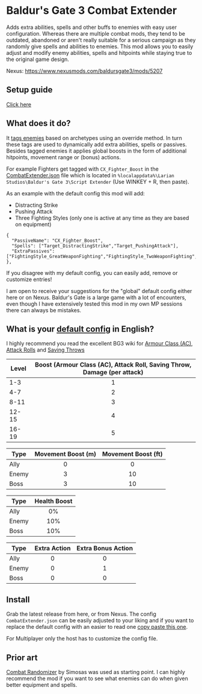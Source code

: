 # Baldur's Gate 3 Combat Extender
Adds extra abilities, spells and other buffs to enemies with easy user configuration. Whereas there are multiple combat mods, they tend to be outdated, abandoned or aren't really suitable for a serious campaign as they randomly give spells and abilities to enemies. This mod allows you to easily adjust and modify enemy abilities, spells and hitpoints while staying true to the original game design. 

Nexus: https://www.nexusmods.com/baldursgate3/mods/5207


## Setup guide
[Click here](guide.md)


## What does it do?
It [tags enemies](Source/Character.txt) based on archetypes using an override method. In turn these tags are used to dynamically add extra abilities, spells or passives. Besides tagged enemies it applies global boosts in the form of additional hitpoints, movement range or (bonus) actions.

For example Fighters get tagged with `CX_Fighter_Boost` in the [CombatExtender.json](Source/CombatExtender.json) file which is located in `%localappdata%\Larian Studios\Baldur's Gate 3\Script Extender` (Use WINKEY + R, then paste).

As an example with the default config this mod will add:
- Distracting Strike
- Pushing Attack
- Three Fighting Styles (only one is active at any time as they are based on equipment)

```
{
  "PassiveName": "CX_Fighter_Boost",
  "Spells": ["Target_DistractingStrike","Target_PushingAttack"],
  "ExtraPassives": ["FightingStyle_GreatWeaponFighting","FightingStyle_TwoWeaponFighting","FightingStyle_Protection"]
},
```
If you disagree with my default config, you can easily add, remove or customize entries!

I am open to receive your suggestions for the "global" default config either here or on Nexus. Baldur's Gate is a large game with a lot of encounters, even though I have extensively tested this mod in my own MP sessions there can always be mistakes.

## What is your [default config](Source/CombatExtender.json) in English?
I highly recommend you read the excellent BG3 wiki for [Armour Class (AC)](https://bg3.wiki/wiki/Armour_Class), [Attack Rolls](https://bg3.wiki/wiki/Dice_rolls) and [Saving Throws](https://bg3.wiki/wiki/Saving_throws)

| Level | Boost (Armour Class (AC), Attack Roll, Saving Throw, Damage (per attack) |
|---|:---:|
| 1-3   | 1 |
| 4-7   | 2 |
| 8-11  | 3 |
| 12-15 | 4 |
| 16-19 | 5 |


| Type | Movement Boost (m) | Movement Boost (ft) |
|---|:--:|:---:|
| Ally  | 0 | 0 |
| Enemy | 3 | 10 |
| Boss  | 3 | 10 |

| Type | Health Boost |
|---|:--:|
| Ally  | 0% |
| Enemy | 10% |
| Boss  | 10% |

| Type | Extra Action | Extra Bonus Action |
|---|:--:|:--:|
| Ally  | 0 | 0 |
| Enemy | 0 | 1 |
| Boss  | 0 | 0 |


## Install
Grab the latest release from here, or from Nexus. The config `CombatExtender.json` can be easily adjusted to your liking and if you want to replace the default config with an easier to read one [copy paste this one](Source/CombatExtender.json).

For Multiplayer only the host has to customize the config file.


## Prior art
[Combat Randomizer](https://www.nexusmods.com/baldursgate3/mods/3255) by Simosas was used as starting point. I can highly recommend the mod if you want to see what enemies can do when given better equipment and spells. 


